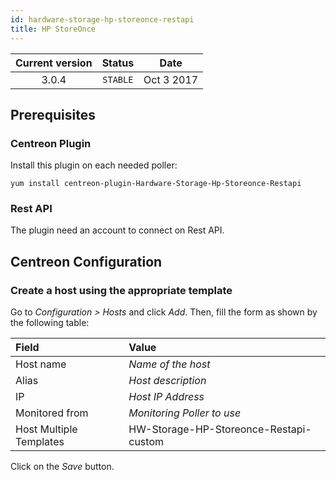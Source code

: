 ```yaml
---
id: hardware-storage-hp-storeonce-restapi
title: HP StoreOnce
---
```


| Current version | Status | Date |
| :-: | :-: | :-: |
| 3.0.4 | `STABLE` | Oct  3 2017 |

## Prerequisites

### Centreon Plugin

Install this plugin on each needed poller:

``` shell
yum install centreon-plugin-Hardware-Storage-Hp-Storeonce-Restapi
```

### Rest API

The plugin need an account to connect on Rest API.

## Centreon Configuration

### Create a host using the appropriate template

Go to *Configuration \> Hosts* and click *Add*. Then, fill the form as shown by
the following table:

| Field                   | Value                                  |
| :---------------------- | :------------------------------------- |
| Host name               | *Name of the host*                     |
| Alias                   | *Host description*                     |
| IP                      | *Host IP Address*                      |
| Monitored from          | *Monitoring Poller to use*             |
| Host Multiple Templates | HW-Storage-HP-Storeonce-Restapi-custom |

Click on the *Save* button.

